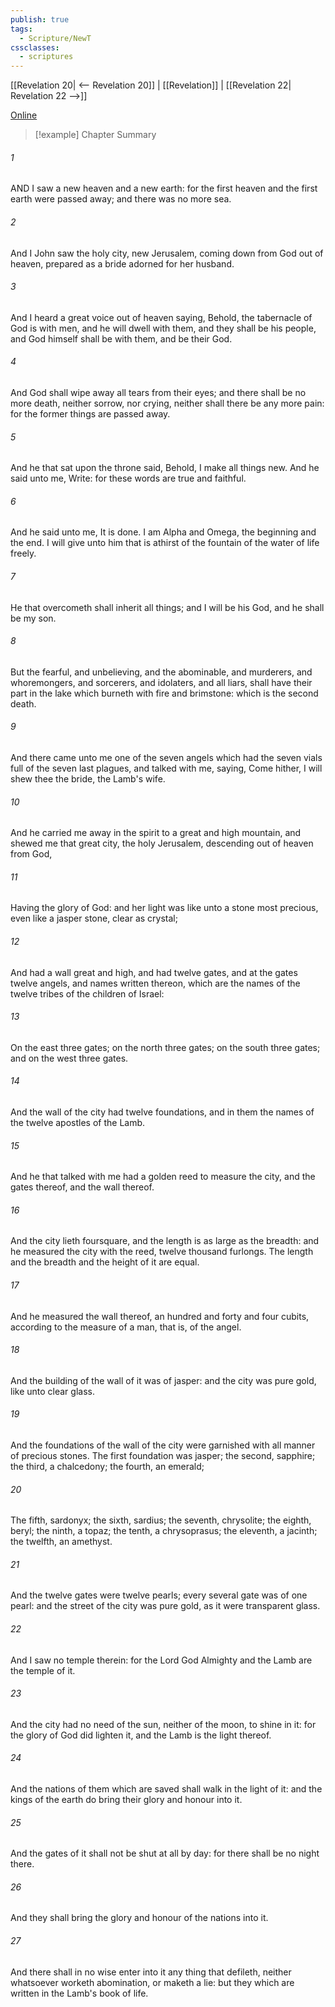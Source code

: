 ```yaml
---
publish: true
tags:
  - Scripture/NewT
cssclasses:
  - scriptures
---
```

[[Revelation 20| <-- Revelation 20]] | [[Revelation]] | [[Revelation 22| Revelation 22 -->]]

[Online](https://churchofjesuschrist.org/study/scriptures/nt/rev/21?lang=eng)

>[!example] Chapter Summary
>
###### 1
AND I saw a new heaven and a new earth: for the first heaven and the first earth were passed away; and there was no more sea.
###### 2
And I John saw the holy city, new Jerusalem, coming down from God out of heaven, prepared as a bride adorned for her husband.
###### 3
And I heard a great voice out of heaven saying, Behold, the tabernacle of God is with men, and he will dwell with them, and they shall be his people, and God himself shall be with them, and be their God.
###### 4
And God shall wipe away all tears from their eyes; and there shall be no more death, neither sorrow, nor crying, neither shall there be any more pain: for the former things are passed away.
###### 5
And he that sat upon the throne said, Behold, I make all things new. And he said unto me, Write: for these words are true and faithful.
###### 6
And he said unto me, It is done. I am Alpha and Omega, the beginning and the end. I will give unto him that is athirst of the fountain of the water of life freely.
###### 7
He that overcometh shall inherit all things; and I will be his God, and he shall be my son.
###### 8
But the fearful, and unbelieving, and the abominable, and murderers, and whoremongers, and sorcerers, and idolaters, and all liars, shall have their part in the lake which burneth with fire and brimstone: which is the second death.
###### 9
And there came unto me one of the seven angels which had the seven vials full of the seven last plagues, and talked with me, saying, Come hither, I will shew thee the bride, the Lamb's wife.
###### 10
And he carried me away in the spirit to a great and high mountain, and shewed me that great city, the holy Jerusalem, descending out of heaven from God,
###### 11
Having the glory of God: and her light was like unto a stone most precious, even like a jasper stone, clear as crystal;
###### 12
And had a wall great and high, and had twelve gates, and at the gates twelve angels, and names written thereon, which are the names of the twelve tribes of the children of Israel:
###### 13
On the east three gates; on the north three gates; on the south three gates; and on the west three gates.
###### 14
And the wall of the city had twelve foundations, and in them the names of the twelve apostles of the Lamb.
###### 15
And he that talked with me had a golden reed to measure the city, and the gates thereof, and the wall thereof.
###### 16
And the city lieth foursquare, and the length is as large as the breadth: and he measured the city with the reed, twelve thousand furlongs. The length and the breadth and the height of it are equal.
###### 17
And he measured the wall thereof, an hundred and forty and four cubits, according to the measure of a man, that is, of the angel.
###### 18
And the building of the wall of it was of jasper: and the city was pure gold, like unto clear glass.
###### 19
And the foundations of the wall of the city were garnished with all manner of precious stones. The first foundation was jasper; the second, sapphire; the third, a chalcedony; the fourth, an emerald;
###### 20
The fifth, sardonyx; the sixth, sardius; the seventh, chrysolite; the eighth, beryl; the ninth, a topaz; the tenth, a chrysoprasus; the eleventh, a jacinth; the twelfth, an amethyst.
###### 21
And the twelve gates were twelve pearls; every several gate was of one pearl: and the street of the city was pure gold, as it were transparent glass.
###### 22
And I saw no temple therein: for the Lord God Almighty and the Lamb are the temple of it.
###### 23
And the city had no need of the sun, neither of the moon, to shine in it: for the glory of God did lighten it, and the Lamb is the light thereof.
###### 24
And the nations of them which are saved shall walk in the light of it: and the kings of the earth do bring their glory and honour into it.
###### 25
And the gates of it shall not be shut at all by day: for there shall be no night there.
###### 26
And they shall bring the glory and honour of the nations into it.
###### 27
And there shall in no wise enter into it any thing that defileth, neither whatsoever worketh abomination, or maketh a lie: but they which are written in the Lamb's book of life.



